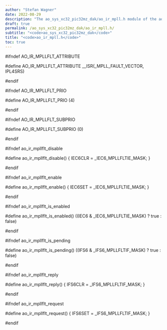 ```yaml
---
author: "Stefan Wagner"
date: 2022-08-29
description: "The ao_sys_xc32_pic32mz_dak/ao_ir_mpll.h module of the ao real-time operating system."
draft: true
permalink: /ao_sys_xc32_pic32mz_dak/ao_ir_mpll.h/ 
subtitle: "<code>ao_sys_xc32_pic32mz_dak</code>"
title: "<code>ao_ir_mpll.h</code>"
toc: true
---
```


#ifndef AO_IR_MPLLFLT_ATTRIBUTE

#define AO_IR_MPLLFLT_ATTRIBUTE     __ISR(_MPLL_FAULT_VECTOR, IPL4SRS)

#endif

#ifndef AO_IR_MPLLFLT_PRIO

#define AO_IR_MPLLFLT_PRIO          (4)

#endif

#ifndef AO_IR_MPLLFLT_SUBPRIO

#define AO_IR_MPLLFLT_SUBPRIO       (0)

#endif

#ifndef ao_ir_mpllflt_disable

#define ao_ir_mpllflt_disable()     { IEC6CLR = _IEC6_MPLLFLTIE_MASK; }

#endif

#ifndef ao_ir_mpllflt_enable

#define ao_ir_mpllflt_enable()      { IEC6SET = _IEC6_MPLLFLTIE_MASK; }

#endif

#ifndef ao_ir_mpllflt_is_enabled

#define ao_ir_mpllflt_is_enabled()  ((IEC6 & _IEC6_MPLLFLTIE_MASK) ? true : false)

#endif

#ifndef ao_ir_mpllflt_is_pending

#define ao_ir_mpllflt_is_pending()  ((IFS6 & _IFS6_MPLLFLTIF_MASK) ? true : false)

#endif

#ifndef ao_ir_mpllflt_reply

#define ao_ir_mpllflt_reply()       { IFS6CLR = _IFS6_MPLLFLTIF_MASK; }

#endif

#ifndef ao_ir_mpllflt_request

#define ao_ir_mpllflt_request()     { IFS6SET = _IFS6_MPLLFLTIF_MASK; }

#endif

